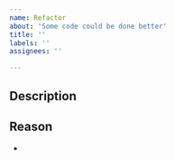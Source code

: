 ```yaml
---
name: Refactor
about: 'Some code could be done better'
title: ''
labels: ''
assignees: ''

---
```


## Description


## Reason
- 